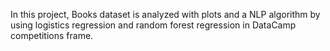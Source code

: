 In this project, Books dataset is analyzed with plots and a NLP algorithm by using logistics regression and random forest regression in DataCamp competitions frame.
